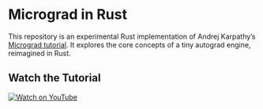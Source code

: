 # Micrograd in Rust

This repository is an experimental Rust implementation of Andrej Karpathy’s [Micrograd tutorial](https://www.youtube.com/watch?v=YOUTUBE_VIDEO_ID). It explores the core concepts of a tiny autograd engine, reimagined in Rust.

## Watch the Tutorial

[![Watch on YouTube](https://img.shields.io/badge/Watch%20on-YouTube-red?style=for-the-badge)](https://www.youtube.com/watch?v=YOUTUBE_VIDEO_ID)
